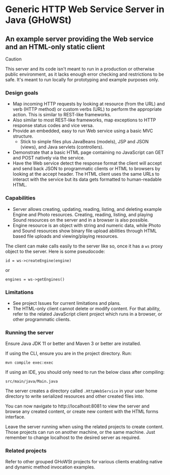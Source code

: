 # Generic HTTP Web Service Server in Java (GHoWSt)

## An example server providing the Web service and an HTML-only static client

> [!CAUTION]
> This server and its code isn't meant to run in a production or otherwise
> public environment, as it lacks enough error checking and restrictions to be
> safe. It's meant to run locally for prototyping and example purposes only.

### Design goals

- Map incoming HTTP requests by looking at resource (from the URL) and verb
  (HTTP method) or custom verbs (URL) to perform the appropriate action. This
  is similar to REST-like frameworks.
- Also similar to most REST-like frameworks, map exceptions to HTTP response
  status codes and vice versa.
- Provide an embedded, easy to run Web service using a basic MVC structure.
  - Stick to simple files plus JavaBeans (models), JSP and JSON (views), and
    Java servlets (controllers).
- Demonstrate that a basic HTML page containing no JavaScript can GET and POST
  natively via the service.
- Have the Web service detect the response format the client will accept and
  send back JSON to programmatic clients or HTML to browsers by looking at the
  accept header. The HTML client uses the same URLs to interact with the
  service but its data gets formatted to human-readable HTML.

### Capabilities

- Server allows creating, updating, reading, listing, and deleting example
  Engine and Photo resources. Creating, reading, listing, and playing Sound
  resources on the server and in a browser is also possible.
- Engine resource is an object with string and numeric data, while Photo and
  Sound resources show binary file upload abilities through HTML based file
  uploads and viewing/playing resources.

The client can make calls easily to the server like so, once it has a `ws` proxy
object to the server. Here is some pseudocode:

`id = ws->createEngine(engine)`

or

`engines = ws->getEngines()`

### Limitations

- See project Issues for current limitations and plans.
- The HTML-only client cannot delete or modify content. For that ability, refer
  to the related JavaScript client project which runs in a browser, or other
  programmatic clients.

### Running the server

Ensure Java JDK 11 or better and Maven 3 or better are installed.

If using the CLI, ensure you are in the project directory. Run:

`mvn compile exec:exec`

If using an IDE, you should only need to run the below class after compiling:

`src/main/java/Main.java`

The server creates a directory called `.HttpWebService` in your user home
directory to write serialized resources and other created files into.

You can now navigate to http://localhost:8081 to view the server and browse any
created content, or create new content with the HTML forms interface.

Leave the server running when using the related projects to create content.
Those projects can run on another machine, or the same machine. Just remember to
change localhost to the desired server as required.

### Related projects

Refer to other grouped GHoWSt projects for various clients enabling native and
dynamic method invocation examples.
